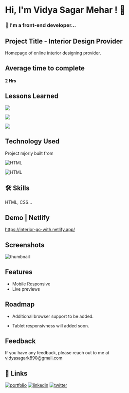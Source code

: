 
# Hi, I'm Vidya Sagar Mehar ! 👋


### 🚀 I'm a front-end developer...



## Project Title - Interior Design Provider

Homepage of online interior designing provider.

## Average time to complete
#### 2 Hrs


## Lessons Learned

![](https://img.shields.io/badge/CSS-FLEXBOX-red)

![](https://img.shields.io/badge/CSS-GRID-pink)

![](https://img.shields.io/badge/CSS-%3A%3Aafter-skyblue)

## Technology Used

Project mjorly built from

![HTML](https://img.shields.io/badge/First%20tech-Html-brightgreen)

![HTML](https://img.shields.io/badge/SecondTech-CSS-blue)

## 🛠 Skills
HTML, CSS...

## Demo | Netlify
https://interior-go-with.netlify.app/


## Screenshots
![thumbnail](https://user-images.githubusercontent.com/92782806/183032929-c06f253e-e400-4993-8e84-7b167636a15b.png)




## Features

- Mobile Responsive
- Live previews


## Roadmap

- Additional browser support to be added.

- Tablet responsivness will added soon.

## Feedback

If you have any feedback, please reach out to me at vidyasagark890@gmail.com


## 🔗 Links
[![portfolio](https://img.shields.io/badge/my_portfolio-000?style=for-the-badge&logo=ko-fi&logoColor=white)](https://vidya-sagar-portfolio.netlify.app/)
[![linkedin](https://img.shields.io/badge/linkedin-0A66C2?style=for-the-badge&logo=linkedin&logoColor=white)](https://www.linkedin.com/)
[![twitter](https://img.shields.io/badge/twitter-1DA1F2?style=for-the-badge&logo=twitter&logoColor=white)](https://twitter.com/Cherry_Reyans)

